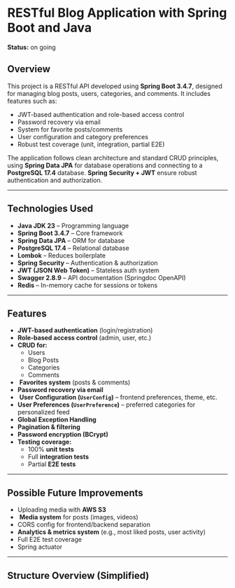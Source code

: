 # RESTful Blog Application with Spring Boot and Java

**Status:** on going

## Overview

This project is a RESTful API developed using **Spring Boot 3.4.7**, designed for managing blog posts, 
users, categories, and comments. It includes features such as:

- JWT-based authentication and role-based access control
- Password recovery via email
- System for favorite posts/comments
- User configuration and category preferences
- Robust test coverage (unit, integration, partial E2E)

The application follows clean architecture and standard CRUD principles, using **Spring Data JPA** for 
database operations and connecting to a **PostgreSQL 17.4** database. **Spring Security + JWT** ensure 
robust authentication and authorization.

---

## Technologies Used

- **Java JDK 23** – Programming language
- **Spring Boot 3.4.7** – Core framework
- **Spring Data JPA** – ORM for database
- **PostgreSQL 17.4** – Relational database
- **Lombok** – Reduces boilerplate
- **Spring Security** – Authentication & authorization
- **JWT (JSON Web Token)** – Stateless auth system
- **Swagger 2.8.9** – API documentation (Springdoc OpenAPI)
- **Redis** – In-memory cache for sessions or tokens

---

## Features

- **JWT-based authentication** (login/registration)
- **Role-based access control** (admin, user, etc.)
- **CRUD for:**
    - Users
    - Blog Posts
    - Categories
    - Comments
- ️ **Favorites system** (posts & comments)
-  **Password recovery via email**
- ️ **User Configuration (`UserConfig`)** – frontend preferences, theme, etc.
-  **User Preferences (`UserPreference`)** – preferred categories for personalized feed
-  **Global Exception Handling**
-  **Pagination & filtering**
-  **Password encryption (BCrypt)**
-  **Testing coverage:**
    - 100% **unit tests**
    - Full **integration tests**
    - Partial **E2E tests**

---

##  Possible Future Improvements

-  Uploading media with **AWS S3**
- ️ **Media system** for posts (images, videos)
-  CORS config for frontend/backend separation
-  **Analytics & metrics system** (e.g., most liked posts, user activity)
-  Full E2E test coverage
-  Spring actuator

---

##  Structure Overview (Simplified)
